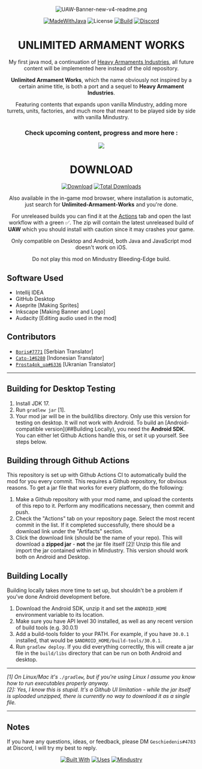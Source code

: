 <div align="center">

![UAW-Banner-new-v4-readme.png](./markdown-resources/UAW-MD-banner-V4.png)

[![MadeWithJava](https://img.shields.io/badge/Made%20with-java-red?style=for-the-badge&logo=java)](https://en.wikipedia.org/wiki/Java_%28programming_language%29)
![License](https://img.shields.io/github/license/Eschatologue/Unlimited-Armament-Works?logo=github&style=for-the-badge)
[![Build](https://img.shields.io/github/workflow/status/Eschatologue/Unlimited-Armament-Works/Java%20CI?logo=Gradle&style=for-the-badge)](https://github.com/Eschatologue/Unlimited-Armament-Works/actions)
[![Discord](https://img.shields.io/discord/704355237246402721.svg?color=7289da&label=de_server&logo=discord&logoColor=ffffff&style=for-the-badge)](https://discord.gg/RCCVQFW)
   
</div>

<h1 align="center"> 
UNLIMITED ARMAMENT WORKS
</h1> 

<div align="center">

My first java mod, a continuation
of [Heavy Armaments Industries](https://github.com/Eschatologue/Heavy-Armaments-Industries), all future content will be
implemented here instead of the old repository.

**Unlimited Armament Works**, which the name obviously not inspired by a certain anime title, is both a port and a
sequel to **Heavy Armament Industries**.

Featuring contents that expands upon vanilla Mindustry, adding more turrets, units, factories, and much more that meant
to be played side by side with vanilla Mindustry.

### Check upcoming content, progress and more here :

[![](https://img.shields.io/badge/trello-7B68EE?style=for-the-badge&logo=trello&logoColor=white)](https://trello.com/b/afzKTO6C/unlimited-armament-works)


</div> 

<h1 align="center"> 
DOWNLOAD
</h1> 

<div align="center">


[![Download](https://img.shields.io/github/v/release/Eschatologue/Unlimited-Armament-Works?color=6aa84f&include_prereleases&label=Latest%20version&logo=github&logoColor=white&style=for-the-badge)](https://github.com/Eschatologue/Unlimited-Armament-Works/releases)
[![Total Downloads](https://img.shields.io/github/downloads/Eschatologue/Unlimited-Armament-Works/total?color=674ea7&label&logo=docusign&logoColor=white&style=for-the-badge)](https://github.com/Eschatologue/Unlimited-Armament-Works/releases)

Also available in the in-game mod browser, where installation is automatic, just search for **Unlimited-Armament-Works** and you're done.

For unreleased builds you can find it at the [Actions](https://github.com/Eschatologue/Unlimited-Armament-Works/actions) tab and open the last workflow with a green ✅. The zip will contain the latest unreleased build of **UAW** which you  should install with caution since it may crashes your game.

Only compatible on Desktop and Android, both Java and JavaScript mod doesn't work on iOS.
   
Do not play this mod on Mindustry Bleeding-Edge build.

</div>

## Software Used

- Intellij IDEA
- GitHub Desktop
- Aseprite [Making Sprites]
- Inkscape [Making Banner and Logo]
- Audacity [Editing audio used in the mod]

## Contributors
- [`Boris#7771`](https://github.com/BorisA11) [Serbian Translator]
- [`Cato-1#6280`](https://github.com/MissAmity) [Indonesian Translator]
- [`Prosta4ok_ua#6336`](https://github.com/Prosta4okua) [Ukranian Translator]

---
## Building for Desktop Testing
1. Install JDK 17.
2. Run `gradlew jar` [1].
3. Your mod jar will be in the build/libs directory. Only use this version for testing on desktop. It will not work with Android. To build an [Android-compatible version](##Building Locally), you need the **Android SDK**. You can either let Github Actions handle this, or set it up yourself. See steps below.

## Building through Github Actions

This repository is set up with Github Actions CI to automatically build the mod for you every commit. This requires a
Github repository, for obvious reasons. To get a jar file that works for every platform, do the following:

1. Make a Github repository with your mod name, and upload the contents of this repo to it. Perform any modifications
   necessary, then commit and push.
2. Check the "Actions" tab on your repository page. Select the most recent commit in the list. If it completed
   successfully, there should be a download link under the "Artifacts" section.
3. Click the download link (should be the name of your repo). This will download a **zipped jar** - **not** the jar file
   itself [2]! Unzip this file and import the jar contained within in Mindustry. This version should work both on
   Android and Desktop.

## Building Locally

Building locally takes more time to set up, but shouldn't be a problem if you've done Android development before.

1. Download the Android SDK, unzip it and set the `ANDROID_HOME` environment variable to its location.
2. Make sure you have API level 30 installed, as well as any recent version of build tools (e.g. 30.0.1)
3. Add a build-tools folder to your PATH. For example, if you have `30.0.1` installed, that would
   be `$ANDROID_HOME/build-tools/30.0.1`.
4. Run `gradlew deploy`. If you did everything correctlly, this will create a jar file in the `build/libs` directory
   that can be run on both Android and desktop.

--- 

*[1]* *On Linux/Mac it's `./gradlew`, but if you're using Linux I assume you know how to run executables properly
anyway.*  
*[2]: Yes, I know this is stupid. It's a Github UI limitation - while the jar itself is uploaded unzipped, there is
currently no way to download it as a single file.*

---


## Notes

If you have any questions, ideas, or feedback, please DM `Geschiedenis#4783` at Discord, I will try my best to reply.

<div align="center">

[![Built With](https://forthebadge.com/images/badges/built-with-love.svg)](https://forthebadge.com)
[![Uses](https://forthebadge.com/images/badges/uses-badges.svg)](https://forthebadge.com)
[![Mindustry](./markdown-resources/mod-for-mindustry.svg)](https://github.com/Anuken/Mindustry)

</div>
